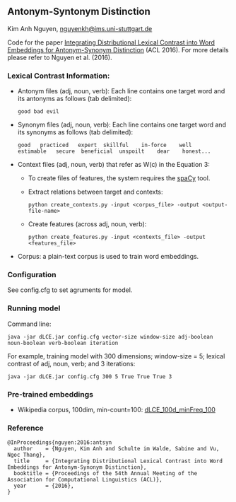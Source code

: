 ## Antonym-Syntonym Distinction
Kim Anh Nguyen, nguyenkh@ims.uni-stuttgart.de

Code for the paper [Integrating Distributional Lexical Contrast into Word Embeddings for Antonym-Synonym Distinction](http://www.ims.uni-stuttgart.de/institut/mitarbeiter/anhnk/papers/acl2016/ant-syn-distinction.pdf) (ACL 2016). For more details please refer to Nguyen et al. (2016).

### Lexical Contrast Information:

- Antonym files (adj, noun, verb): Each line contains one target word and its antonyms as follows (tab delimited):

  ```good bad evil```
- Synonym files (adj, noun, verb): Each line contains one target word and its synonyms as follows (tab delimited):

  ```good	practiced	expert	skillful	in-force	well	estimable	secure	beneficial	unspoilt	dear	honest...```

- Context files (adj, noun, verb) that refer as W(c) in the Equation 3:
  
  - To create files of features, the system requires the [spaCy](https://spacy.io) tool.   

  - Extract relations between target and contexts: 

    ```python create_contexts.py -input <corpus_file> -output <output-file-name>```
  
  - Create features (across adj, noun, verb): 
    
    ```python create_features.py -input <contexts_file> -output <features_file>```
  
- Corpus: a plain-text corpus is used to train word embeddings.

### Configuration

See config.cfg to set agruments for model.

### Running model

Command line:

  ```java -jar dLCE.jar config.cfg vector-size window-size adj-boolean noun-boolean verb-boolean iteration```
  
For example, training model with 300 dimensions; window-size = 5; lexical contrast of adj, noun, verb; and 3 iterations:

  ```java -jar dLCE.jar config.cfg 300 5 True True True 3```
  
### Pre-trained embeddings
- Wikipedia corpus, 100dim, min-count=100: [dLCE_100d_minFreq_100](http://www.ims.uni-stuttgart.de/data/dLCE/wiki_en_dLCE_100d_minFreq_100.bin)

### Reference
```
@InProceedings{nguyen:2016:antsyn
  author    = {Nguyen, Kim Anh and Schulte im Walde, Sabine and Vu, Ngoc Thang},
  title     = {Integrating Distributional Lexical Contrast into Word Embeddings for Antonym-Synonym Distinction},
  booktitle = {Proceedings of the 54th Annual Meeting of the Association for Computational Linguistics (ACL)},
  year      = {2016},
}
```
